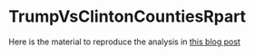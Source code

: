 # TrumpVsClintonCountiesRpart

Here is the material to reproduce the analysis in [this blog post]()
